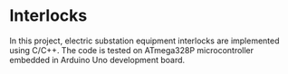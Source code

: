 # Interlocks
In this project, electric substation equipment interlocks are implemented using C/C++. The code is tested on ATmega328P microcontroller embedded in Arduino Uno development board.  
